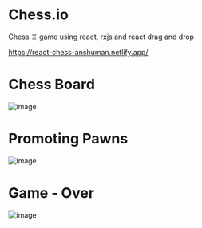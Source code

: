 # Chess.io


Chess ♖ game using react, rxjs and react drag and drop

https://react-chess-anshuman.netlify.app/

# Chess Board 

![image](https://user-images.githubusercontent.com/63534263/144696347-2fc086bc-dfa0-4379-a915-7b51ac963d03.png)


# Promoting Pawns

![image](https://user-images.githubusercontent.com/63534263/144696284-ffac24ad-186f-488b-a1ac-e7061ad29e09.png)


# Game - Over 

![image](https://user-images.githubusercontent.com/63534263/144696319-4f6d8173-240f-4f2e-a42e-693e9c7756d2.png)

